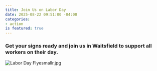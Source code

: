 ```yaml
---
title: Join Us on Labor Day
date: 2025-08-22 09:51:00 -04:00
categories:
- action
is featured: true
---
```


### Get your signs ready and join us in Waitsfield to support all workers on their day.


![Labor Day Flyesmallr.jpg](/uploads/Labor%20Day%20Flyesmallr.jpg)